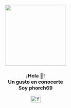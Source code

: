 <p align="center" width="300">
   <img align="center" width="200" src="" />
   <h3 align="center">¡Hola 👋!<br>Un gusto en conocerte<br>Soy phorch69</h3>
</p>

<p align="center">
   <!--<a href="https://www.twitch.tv/phorch69" target="blank">
    <img align="center" src="https://upload.wikimedia.org/wikipedia/commons/c/ce/Twitch_logo_2019.svg" alt="Twitch de phorch69" height="28px" width="56px" />
  </a>-->
   <a href="https://www.youtube.com/@phorch69" target="blank">
    <img align="center" src="https://upload.wikimedia.org/wikipedia/commons/0/09/YouTube_full-color_icon_%282017%29.svg" alt="Youtube de phorch69" height="23px" width="33px" />
  </a>
</p>
